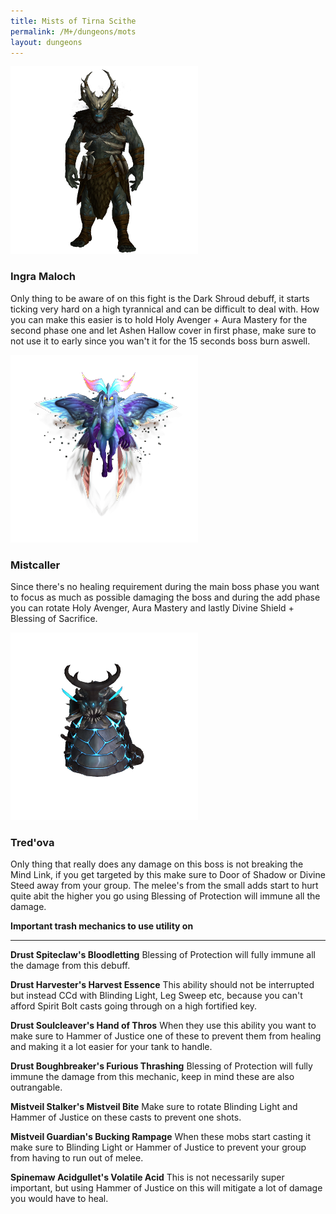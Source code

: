 ```yaml
---
title: Mists of Tirna Scithe
permalink: /M+/dungeons/mots
layout: dungeons
---
```


<a style="color: white">
    <img src="/assets/img/dungeons/ingra.png" class="dungeon_boss"/>
</a>

### Ingra Maloch

Only thing to be aware of on this fight is the Dark Shroud debuff, it starts ticking very hard on a high tyrannical and can be difficult to deal with. How you can make this easier is to hold Holy Avenger + Aura Mastery for the second phase one and let Ashen Hallow cover in first phase, make sure to not use it to early since you wan't it for the 15 seconds boss burn aswell.

<a style="color: white">
    <img src="/assets/img/dungeons/mist.png" class="dungeon_boss"/>
</a>

### Mistcaller

Since there's no healing requirement during the main boss phase you want to focus as much as possible damaging the boss and during the add phase you can rotate Holy Avenger, Aura Mastery and lastly Divine Shield + Blessing of Sacrifice.

<a style="color: white">
    <img src="/assets/img/dungeons/tred.png" class="dungeon_boss"/>
</a>

### Tred'ova

Only thing that really does any damage on this boss is not breaking the Mind Link, if you get targeted by this make sure to Door of Shadow or Divine Steed away from your group. The melee's from the small adds start to hurt quite abit the higher you go using Blessing of Protection will immune all the damage.

**Important trash mechanics to use utility on**

---
**Drust Spiteclaw's Bloodletting** Blessing of Protection will fully immune all the damage from this debuff.

**Drust Harvester's Harvest Essence** This ability should not be interrupted but instead CCd with Blinding Light, Leg Sweep etc, because you can't afford Spirit Bolt casts going through on a high fortified key.

**Drust Soulcleaver's Hand of Thros** When they use this ability you want to make sure to Hammer of Justice one of these to prevent them from healing and making it a lot easier for your tank to handle.

**Drust Boughbreaker's Furious Thrashing** Blessing of Protection will fully immune the damage from this mechanic, keep in mind these are also outrangable.

**Mistveil Stalker's Mistveil Bite** Make sure to rotate Blinding Light and Hammer of Justice on these casts to prevent one shots.

**Mistveil Guardian's Bucking Rampage** When these mobs start casting it make sure to Blinding Light or Hammer of Justice to prevent your group from having to run out of melee.

**Spinemaw Acidgullet's Volatile Acid** This is not necessarily super important, but using Hammer of Justice on this will mitigate a lot of damage you would have to heal.

